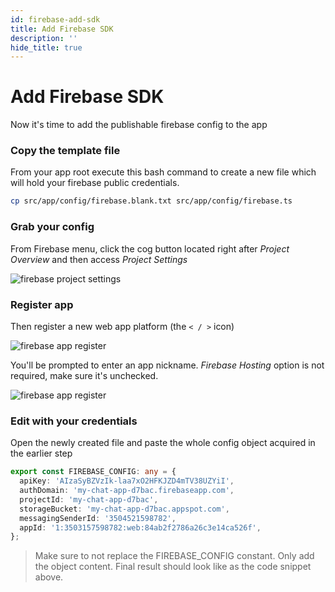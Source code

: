 ```yaml
---
id: firebase-add-sdk
title: Add Firebase SDK
description: ''
hide_title: true
---
```


# Add Firebase SDK

Now it's time to add the publishable firebase config to the app

### Copy the template file

From your app root execute this bash command to create a new file which will hold your firebase public credentials.

```sh
cp src/app/config/firebase.blank.txt src/app/config/firebase.ts
```

### Grab your config

From Firebase menu, click the cog button located right after _Project Overview_ and then access _Project Settings_

![firebase project settings](/images/docs/firebase-project-settings.png)

### Register app

Then register a new web app platform (the `< / >` icon)

![firebase app register](/images/docs/firebase-app-register.png)

You'll be prompted to enter an app nickname. _Firebase Hosting_ option is not required, make sure it's unchecked.

![firebase app register](/images/docs/firebase-add-sdk.png)

### Edit with your credentials

Open the newly created file and paste the whole config object acquired in the earlier step

```ts title="/src/app/config/firebase.ts"
export const FIREBASE_CONFIG: any = {
  apiKey: 'AIzaSyBZVzIk-laa7xO2HFKJZD4mTV38UZYiI',
  authDomain: 'my-chat-app-d7bac.firebaseapp.com',
  projectId: 'my-chat-app-d7bac',
  storageBucket: 'my-chat-app-d7bac.appspot.com',
  messagingSenderId: '3504521598782',
  appId: '1:3503157598782:web:84ab2f2786a26c3e14ca526f',
};
```

> Make sure to not replace the FIREBASE_CONFIG constant. Only add the object content. Final result should look like as the code snippet above.
